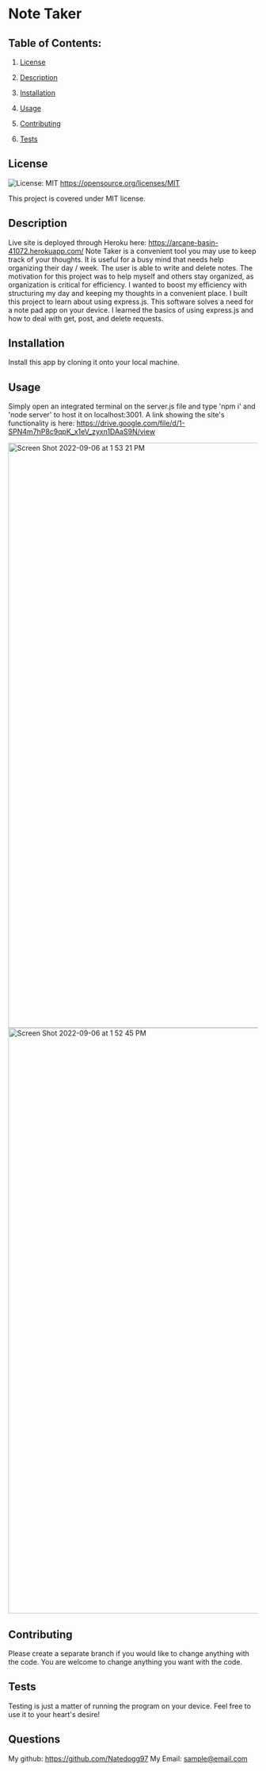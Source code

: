 # Note Taker

  ## Table of Contents:

  1. [License](#License)

  2. [Description](#Description)

  3. [Installation](#Installation)

  4. [Usage](#Usage)

  5. [Contributing](#Contributing)

  6. [Tests](#Tests)


  ## License

  ![License: MIT](https://img.shields.io/badge/License-MIT-yellow.svg) https://opensource.org/licenses/MIT

  This project is covered under MIT license.

  ## Description

  Live site is deployed through Heroku here: https://arcane-basin-41072.herokuapp.com/
  Note Taker is a convenient tool you may use to keep track of your thoughts. It is useful for a busy mind that needs help organizing their day / week. The user is able to write and delete notes. The motivation for this project was to help myself and others stay organized, as organization is critical for efficiency. I wanted to boost my efficiency with structuring my day and keeping my thoughts in a convenient place. I built this project to learn about using express.js. This software solves a need for a note pad app on your device. I learned the basics of using express.js and how to deal with get, post, and delete requests.

  ## Installation

  Install this app by cloning it onto your local machine. 

  ## Usage

  Simply open an integrated terminal on the server.js file and type 'npm i' and 'node server' to host it on localhost:3001.
  A link showing the site's functionality is here: https://drive.google.com/file/d/1-SPN4m7hP8c9qpK_x1eV_zyxn1DAaS9N/view
  
  <img width="1180" alt="Screen Shot 2022-09-06 at 1 53 21 PM" src="https://user-images.githubusercontent.com/106997623/188716066-3cf3a38f-c7d5-47f4-b172-3a753024bf6a.png">

<img width="1181" alt="Screen Shot 2022-09-06 at 1 52 45 PM" src="https://user-images.githubusercontent.com/106997623/188716103-14f92c6b-f5a1-4963-99b4-0919d0888b3a.png">


  ## Contributing

  Please create a separate branch if you would like to change anything with the code. You are welcome to change anything you want with the code.

  ## Tests

  Testing is just a matter of running the program on your device. Feel free to use it to your heart's desire!

  ## Questions

  My github:
  https://github.com/Natedogg97
  My Email:
  sample@email.com
